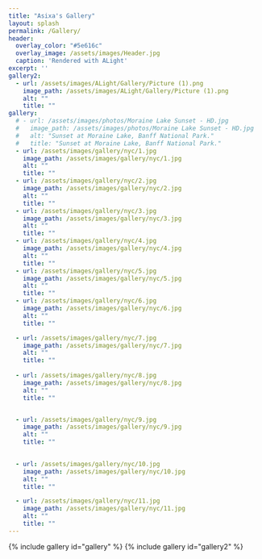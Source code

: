 ```yaml
---
title: "Asixa's Gallery"
layout: splash
permalink: /Gallery/
header:
  overlay_color: "#5e616c"
  overlay_image: /assets/images/Header.jpg
  caption: 'Rendered with ALight'
excerpt: ''
gallery2:
  - url: /assets/images/ALight/Gallery/Picture (1).png
    image_path: /assets/images/ALight/Gallery/Picture (1).png
    alt: ""
    title: ""
gallery:
  # - url: /assets/images/photos/Moraine Lake Sunset - HD.jpg
  #   image_path: /assets/images/photos/Moraine Lake Sunset - HD.jpg
  #   alt: "Sunset at Moraine Lake, Banff National Park."
  #   title: "Sunset at Moraine Lake, Banff National Park."
  - url: /assets/images/gallery/nyc/1.jpg
    image_path: /assets/images/gallery/nyc/1.jpg
    alt: ""
    title: ""
  - url: /assets/images/gallery/nyc/2.jpg
    image_path: /assets/images/gallery/nyc/2.jpg
    alt: ""
    title: ""
  - url: /assets/images/gallery/nyc/3.jpg
    image_path: /assets/images/gallery/nyc/3.jpg
    alt: ""
    title: ""
  - url: /assets/images/gallery/nyc/4.jpg
    image_path: /assets/images/gallery/nyc/4.jpg
    alt: ""
    title: ""
  - url: /assets/images/gallery/nyc/5.jpg
    image_path: /assets/images/gallery/nyc/5.jpg
    alt: ""
    title: ""
  - url: /assets/images/gallery/nyc/6.jpg
    image_path: /assets/images/gallery/nyc/6.jpg
    alt: ""
    title: ""

  - url: /assets/images/gallery/nyc/7.jpg
    image_path: /assets/images/gallery/nyc/7.jpg
    alt: ""
    title: ""
    
  - url: /assets/images/gallery/nyc/8.jpg
    image_path: /assets/images/gallery/nyc/8.jpg
    alt: ""
    title: ""


  - url: /assets/images/gallery/nyc/9.jpg
    image_path: /assets/images/gallery/nyc/9.jpg
    alt: ""
    title: ""

    
  - url: /assets/images/gallery/nyc/10.jpg
    image_path: /assets/images/gallery/nyc/10.jpg
    alt: ""
    title: ""

  - url: /assets/images/gallery/nyc/11.jpg
    image_path: /assets/images/gallery/nyc/11.jpg
    alt: ""
    title: ""
---
```


{% include gallery id="gallery" %}
{% include gallery id="gallery2" %}